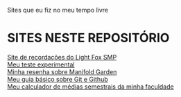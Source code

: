 Sites que eu fiz no meu tempo livre

<h1>SITES NESTE REPOSITÓRIO</h1>
<a href="https://henryttwoshoes.github.io/Sites/Recordações%20do%20LF/index.html" target="_blank">Site de recordações do Light Fox SMP</a> <br>
<a href="https://henryttwoshoes.github.io/Sites/Teste/index.html" target="_blank">Meu teste experimental</a>
<br>
<a href="https://henryttwoshoes.github.io/Sites/Resenha Manifold Garden/index.html" target="_blank">Minha resenha sobre Manifold Garden</a>
<br>
<a href="https://henryttwoshoes.github.io/Sites/Tutorial%20Github/index.html" target="_blank">Meu guia básico sobre Git e Github</a>
<br>
<a href="https://henryttwoshoes.github.io/Sites/Calculador de medias da FMU/index.html" target="_blank">Meu calculador de médias semestrais da minha faculdade</a>